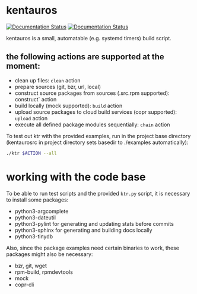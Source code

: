 # kentauros

[![Documentation Status](https://readthedocs.org/projects/kentauros/badge/?version=stable)](http://kentauros.readthedocs.io/en/stable/?badge=stable)
[![Documentation Status](https://readthedocs.org/projects/kentauros/badge/?version=latest)](http://kentauros.readthedocs.io/en/latest/?badge=latest)


kentauros is a small, automatable (e.g. systemd timers) build script.

## the following actions are supported at the moment:

- clean up files: `clean` action
- prepare sources (git, bzr, url, local)
- construct source packages from sources (.src.rpm supported): construct` action
- build locally (mock supported): `build` action
- upload source packages to cloud build services (copr supported): `upload` action
- execute all defined package modules sequentially: `chain` action

To test out ktr with the provided examples, run in the project base directory (kentaurosrc in
project directory sets basedir to ./examples automatically):

```sh
./ktr $ACTION --all
```

# working with the code base

To be able to run test scripts and the provided `ktr.py` script, it is necessary to install some
packages:

- python3-argcomplete
- python3-dateutil
- python3-pylint for generating and updating stats before commits
- python3-sphinx for generating and building docs locally
- python3-tinydb

Also, since the package examples need certain binaries to work, these packages might also be
necessary:

- bzr, git, wget
- rpm-build, rpmdevtools
- mock
- copr-cli
